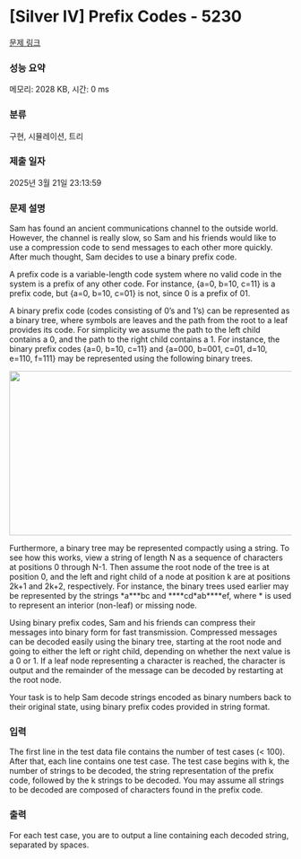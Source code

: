 # [Silver IV] Prefix Codes - 5230 

[문제 링크](https://www.acmicpc.net/problem/5230) 

### 성능 요약

메모리: 2028 KB, 시간: 0 ms

### 분류

구현, 시뮬레이션, 트리

### 제출 일자

2025년 3월 21일 23:13:59

### 문제 설명

<p>Sam has found an ancient communications channel to the outside world. However, the channel is really slow, so Sam and his friends would like to use a compression code to send messages to each other more quickly. After much thought, Sam decides to use a binary prefix code.</p>

<p>A prefix code is a variable-length code system where no valid code in the system is a prefix of any other code. For instance, {a=0, b=10, c=11} is a prefix code, but {a=0, b=10, c=01} is not, since 0 is a prefix of 01.</p>

<p>A binary prefix code (codes consisting of 0’s and 1’s) can be represented as a binary tree, where symbols are leaves and the path from the root to a leaf provides its code. For simplicity we assume the path to the left child contains a 0, and the path to the right child contains a 1. For instance, the binary prefix codes {a=0, b=10, c=11} and {a=000, b=001, c=01, d=10, e=110, f=111} may be represented using the following binary trees.</p>

<p style="text-align: center;"><img alt="" src="https://upload.acmicpc.net/3ba688d9-3bce-4b3b-87ad-c1ebd22030b3/-/preview/" style="width: 506px; height: 293px;"></p>

<p>Furthermore, a binary tree may be represented compactly using a string. To see how this works, view a string of length N as a sequence of characters at positions 0 through N-1. Then assume the root node of the tree is at position 0, and the left and right child of a node at position k are at positions 2k+1 and 2k+2, respectively. For instance, the binary trees used earlier may be represented by the strings *a***bc and ****cd*ab****ef, where * is used to represent an interior (non-leaf) or missing node.</p>

<p>Using binary prefix codes, Sam and his friends can compress their messages into binary form for fast transmission. Compressed messages can be decoded easily using the binary tree, starting at the root node and going to either the left or right child, depending on whether the next value is a 0 or 1. If a leaf node representing a character is reached, the character is output and the remainder of the message can be decoded by restarting at the root node.</p>

<p>Your task is to help Sam decode strings encoded as binary numbers back to their original state, using binary prefix codes provided in string format.</p>

### 입력 

 <p>The first line in the test data file contains the number of test cases (< 100). After that, each line contains one test case. The test case begins with k, the number of strings to be decoded, the string representation of the prefix code, followed by the k strings to be decoded. You may assume all strings to be decoded are composed of characters found in the prefix code.</p>

### 출력 

 <p>For each test case, you are to output a line containing each decoded string, separated by spaces.</p>

